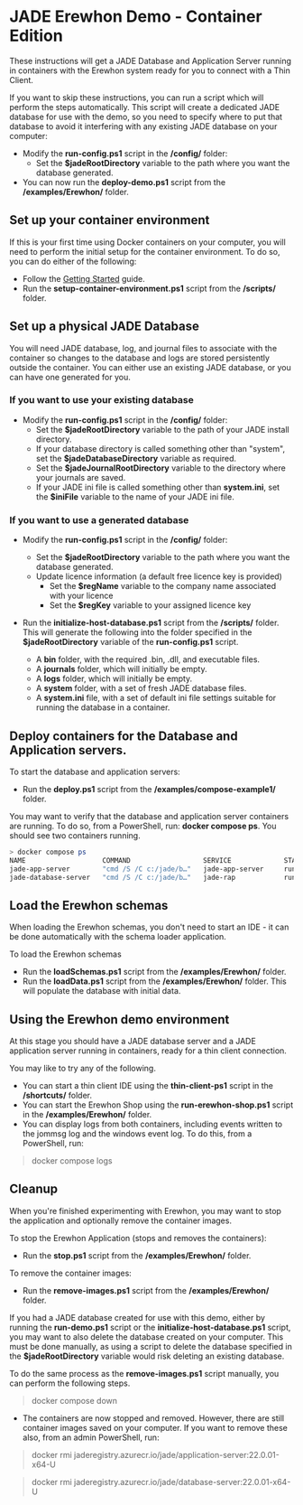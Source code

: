 # JADE Erewhon Demo - Container Edition

These instructions will get a JADE Database and Application Server running in containers with the Erewhon system ready for you to connect with a Thin Client.

If you want to skip these instructions, you can run a script which will perform the steps automatically.
This script will create a dedicated JADE database for use with the demo, so you need to specify where to put that database to avoid it interfering with any existing JADE database on your computer:

- Modify the __run-config.ps1__ script in the __/config/__ folder:
  - Set the __$jadeRootDirectory__ variable to the path where you want the database generated.
- You can now run the __deploy-demo.ps1__ script from the __/examples/Erewhon/__ folder.

## Set up your container environment

If this is your first time using Docker containers on your computer, you will need to perform the initial setup for the container environment. To do so, you can do either of the following:

- Follow the [Getting Started](/Documentation/getting-started.md) guide.
- Run the __setup-container-environment.ps1__ script from the __/scripts/__ folder.

## Set up a physical JADE Database

You will need JADE database, log, and journal files to associate with the container so changes to the database and logs are stored persistently outside the container.
You can either use an existing JADE database, or you can have one generated for you.

### If you want to use your existing database

- Modify the __run-config.ps1__ script in the __/config/__ folder:
  - Set the __$jadeRootDirectory__ variable to the path of your JADE install directory.
  - If your database directory is called something other than "system", set the __$jadeDatabaseDirectory__ variable as required.
  - Set the __$jadeJournalRootDirectory__ variable to the directory where your journals are saved.
  - If your JADE ini file is called something other than __system.ini__, set the __$iniFile__ variable to the name of your JADE ini file.
  
### If you want to use a generated database

- Modify the __run-config.ps1__ script in the __/config/__ folder:
  - Set the __$jadeRootDirectory__ variable to the path where you want the database generated.
  - Update licence information (a default free licence key is provided)
    - Set the __$regName__ variable to the company name associated with your licence
    - Set the __$regKey__ variable to your assigned licence key

- Run the __initialize-host-database.ps1__ script from the __/scripts/__ folder. This will generate the following into the folder specified in the __$jadeRootDirectory__ variable of the __run-config.ps1__ script.
  - A __bin__ folder, with the required .bin, .dll, and executable files.
  - A __journals__ folder, which will initially be empty.
  - A __logs__ folder, which will initially be empty.
  - A __system__ folder, with a set of fresh JADE database files.
  - A __system.ini__ file, with a set of default ini file settings suitable for running the database in a container.

## Deploy containers for the Database and Application servers.

To start the database and application servers:

- Run the __deploy.ps1__ script from the __/examples/compose-example1/__ folder.

You may want to verify that the database and application server containers are running. To do so, from a PowerShell, run:
__docker compose ps__. You should see two containers running.

```powershell
> docker compose ps
NAME                   COMMAND                  SERVICE             STATUS              PORTS
jade-app-server        "cmd /S /C c:/jade/b…"   jade-app-server     running (healthy)   0.0.0.0:443->9907/tcp
jade-database-server   "cmd /S /C c:/jade/b…"   jade-rap            running (healthy)   0.0.0.0:9901->9901/tcp
```

## Load the Erewhon schemas

When loading the Erewhon schemas, you don't need to start an IDE - it can be done automatically with the schema loader application.

To load the Erewhon schemas

- Run the __loadSchemas.ps1__ script from the __/examples/Erewhon/__ folder.
- Run the __loadData.ps1__ script from the __/examples/Erewhon/__ folder. This will populate the database with initial data.

## Using the Erewhon demo environment

At this stage you should have a JADE database server and a JADE application server running in containers, ready for a thin client connection.

You may like to try any of the following.

- You can start a thin client IDE using the __thin-client-ps1__ script in the __/shortcuts/__ folder.
- You can start the Erewhon Shop using the __run-erewhon-shop.ps1__ script in the __/examples/Erewhon/__ folder.
- You can display logs from both containers, including events written to the  jommsg log and the windows event log. To do this, from a PowerShell, run:

> docker compose logs

## Cleanup

When you're finished experimenting with Erewhon, you may want to stop the application and optionally remove the container images.

To stop the Erewhon Application (stops and removes the containers):

- Run the __stop.ps1__ script from the __/examples/Erewhon/__ folder.

To remove the container images:

- Run the __remove-images.ps1__ script from the __/examples/Erewhon/__ folder.

If you had a JADE database created for use with this demo, either by running the __run-demo.ps1__ script or the __initialize-host-database.ps1__ script, you may want to also delete the database created on your computer. This must be done manually, as using a script to delete the database specified in the __$jadeRootDirectory__ variable would risk deleting an existing database.

To do the same process as the __remove-images.ps1__ script manually, you can perform the following steps.

> docker compose down

- The containers are now stopped and removed. However, there are still container images saved on your computer. If you want to remove these also, from an admin PowerShell, run:

> docker rmi jaderegistry.azurecr.io/jade/application-server:22.0.01-x64-U

> docker rmi jaderegistry.azurecr.io/jade/database-server:22.0.01-x64-U
